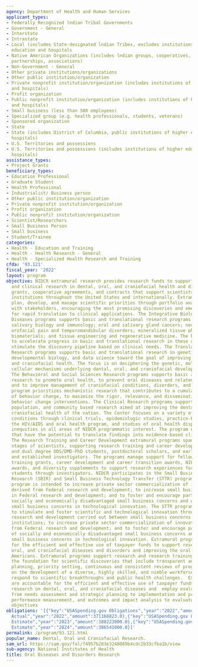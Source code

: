 ```yaml
---
agency: Department of Health and Human Services
applicant_types:
- Federally Recognized lndian Tribal Governments
- Government - General
- Interstate
- Intrastate
- Local (includes State-designated lndian Tribes, excludes institutions of higher
  education and hospitals
- Native American Organizations (includes lndian groups, cooperatives, corporations,
  partnerships, associations)
- Non-Government - General
- Other private institutions/organizations
- Other public institution/organization
- Private nonprofit institution/organization (includes institutions of higher education
  and hospitals)
- Profit organization
- Public nonprofit institution/organization (includes institutions of higher education
  and hospitals)
- Small business (less than 500 employees)
- Specialized group (e.g. health professionals, students, veterans)
- Sponsored organization
- State
- State (includes District of Columbia, public institutions of higher education and
  hospitals)
- U.S. Territories and possessions
- U.S. Territories and possessions (includes institutions of higher education and
  hospitals)
assistance_types:
- Project Grants
beneficiary_types:
- Education Professional
- Graduate Student
- Health Professional
- Industrialist/ Business person
- Other public institution/organization
- Private nonprofit institution/organization
- Profit organization
- Public nonprofit institution/organization
- Scientist/Researchers
- Small Business Person
- Small business
- Student/Trainee
categories:
- Health - Education and Training
- Health - Health Research - General
- Health - Specialized Health Research and Training
cfda: '93.121'
fiscal_year: '2022'
layout: program
objective: NIDCR extramural research provides research funds to support basic, translational,
  and clinical research in dental, oral, and craniofacial health and disease through
  grants, cooperative agreements, and contracts that support scientists working in
  institutions throughout the United States and internationally. Extramural programs
  plan, develop, and manage scientific priorities through portfolio analyses and consultation
  with stakeholders, encouraging the most promising discoveries and emerging technologies
  for rapid translation to clinical applications. The Integrative Biology and Infectious
  Diseases programs supports basic and translational research programs on oral microbiology;
  salivary biology and immunology; oral and salivary gland cancers; neuroscience of
  orofacial pain and temporomandibular disorders; mineralized tissue physiology; dental
  biomaterials; and tissue engineering and regenerative medicine. The branch aims
  to accelerate progress in basic and translational research in these areas, and further
  stimulate the discovery pipeline based on clinical needs. The Translational Genomics
  Research programs supports basic and translational research in genetics, genomics,
  developmental biology, and data science toward the goal of improving dental, oral,
  and craniofacial health. The focus is on deciphering the genetic, molecular, and
  cellular mechanisms underlying dental, oral, and craniofacial development and anomalies.
  The Behavioral and Social Sciences Research programs supports basic and applied
  research to promote oral health, to prevent oral diseases and related disabilities,
  and to improve management of craniofacial conditions, disorders, and injury. The
  program prioritizes mechanistic research that contributes to a cumulative science
  of behavior change, to maximize the rigor, relevance, and dissemination of efficacious
  behavior change interventions. The Clinical Research programs supports patient-oriented,
  population, and community based research aimed at improving the dental, oral, and
  craniofacial health of the nation. The Center focuses on a variety of diseases and
  conditions through clinical trials, epidemiologic studies, practice-based research,
  the HIV/AIDS and oral health program, and studies of oral health disparities and
  inequities in all areas of NIDCR programmatic interest. The program encourages investigations
  that have the potential to translate findings into evidence-based clinical applications.
  The Research Training and Career Development extramural programs span the career
  stages of scientists, supporting research training and career development for PhD
  and dual degree DDS/DMD-PhD students, postdoctoral scholars, and early career, midcareer,
  and established investigators. The programs manage support for fellowships, research
  training grants, career development and career transition awards, NIH loan repayment
  awards, and diversity supplements to support research experiences for high school
  students through investigators. NIDCR participates in the Small Business Innovation
  Research (SBIR) and Small Business Technology Transfer (STTR) programs. The SBIR
  program is intended to increase private sector commercialization of innovations
  derived from Federal research and development; to increase small business participation
  in Federal research and development; and to foster and encourage participation of
  socially and economically disadvantaged small business concerns and women-owned
  small business concerns in technological innovation. The STTR program is intended
  to stimulate and foster scientific and technological innovation through cooperative
  research and development carried out between small business concerns and research
  institutions; to increase private sector commercialization of innovations derived
  from Federal research and development; and to foster and encourage participation
  of socially and economically disadvantaged small business concerns and women-owned
  small business concerns in technological innovation. Extramural programs are accountable
  for the efficient and effective use of taxpayer funds to support research on dental,
  oral, and craniofacial diseases and disorders and improving the oral health of all
  Americans. Extramural programs support research and research training to establish
  the foundation for scientific discoveries that include transparent and rigorous
  planning, priority setting, continuous and consistent reviews of progress, and  focus
  on the development of a diverse, highly skilled, and nimble workforce that can rapidly
  respond to scientific breakthroughs and public health challenges.  Extramural programs
  are accountable for the efficient and effective use of taxpayer funds to support
  research on dental, oral, and craniofacial diseases and  employ evaluation domains,
  from needs assessment and strategic planning to implementation and process evaluation,
  performance measurement, and outcomes and impact analysis to evaluate strategic
  objectives
obligations: '[{"key":"USASpending.gov Obligations","year":"2022","amount":365330509.32},{"key":"SAM.gov
  Actual","year":"2022","amount":371168823.0},{"key":"USASpending.gov Obligations","year":"2023","amount":300323161.03},{"key":"SAM.gov
  Estimate","year":"2023","amount":388223000.0},{"key":"USASpending.gov Obligations","year":"2024","amount":0.0},{"key":"SAM.gov
  Estimate","year":"2024","amount":386541000.0}]'
permalink: /program/93.121.html
popular_name: Dental, Oral and Craniofacial Research.
sam_url: https://sam.gov/fal/f4957b283e3248089b4cdc2b33cfba1b/view
sub-agency: National Institutes of Health
title: Oral Diseases and Disorders Research
---
```

